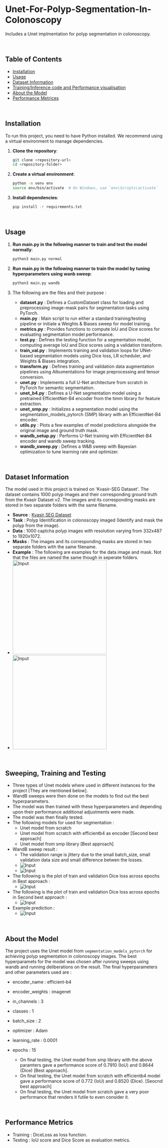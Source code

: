 # Unet-For-Polyp-Segmentation-In-Colonoscopy
Includes a Unet implmentation for polyp segmentation in colonoscopy.

<br>

## Table of Contents

- [Installation](#installation)
- [Usage](#usage)
- [Dataset Information](#dataset-information)
- [Training/Inference code and Performance visualisation](#traininginference-code-and-performance-visualisation)
- [About the Model](#about-the-model)
- [Performance Metrices](#performance-metrics)

<br>

## Installation

To run this project, you need to have Python installed. We recommend using a virtual environment to manage dependencies.

1. **Clone the repository**:
    ```sh
    git clone <repository-url>
    cd <repository-folder>
    ```

2. **Create a virtual environment**:
    ```sh
    python -m venv env
    source env/bin/activate  # On Windows, use `env\Scripts\activate`
    ```

3. **Install dependencies**:
    ```sh
    pip install -r requirements.txt
    ```

<br>

## Usage

1.  **Run main.py in the following manner to train and test the model normally**:
    ```sh
    python3 main.py normal
    ```
2. **Run main.py in the following manner to train the model by tuning hyperparameters using wanb sweep**:
    ```sh
    python3 main.py wandb
    ```
3. The following are the files and their purpose :
   
    - **dataset.py** : Defines a CustomDataset class for loading and preprocessing image-mask pairs for segmentation tasks using PyTorch.
    - **main.py** : Main script to run either a standard training/testing pipeline or initiate a Weights & Biases sweep for model training.
    - **metrics.py** : Provides functions to compute IoU and Dice scores for evaluating segmentation model performance.
    - **test.py** : Defines the testing function for a segmentation model, computing average IoU and Dice scores using a validation transform.
    - **train_val.py** : Implements training and validation loops for UNet-based segmentation models using Dice loss, LR scheduler, and Weights & Biases integration.
    - **transform.py** : Defines training and validation data augmentation pipelines using Albumentations for image preprocessing and tensor conversion.
    - **unet.py** : Implements a full U-Net architecture from scratch in PyTorch for semantic segmentation.
    - **unet_b4.py** : Defines a U-Net segmentation model using a pretrained EfficientNet-B4 encoder from the timm library for feature extraction.
    - **unet_smp.py** : Initializes a segmentation model using the segmentation_models_pytorch (SMP) library with an EfficientNet-B4 encoder.
    - **utils.py** : Plots a few examples of model predictions alongside the original image and ground truth mask.
    - **wandb_setup.py** : Performs U-Net training with EfficientNet-B4 encoder and wandb sweep tracking.
    - **wandb_sweep.py** : Defines a W&B sweep with Bayesian optimization to tune learning rate and optimizer.



<br>

## Dataset Information
The model used in this project is trained on 'Kvasir-SEG Dataset'. The dataset contains 1000 polyp images and their corresponding ground truth from the Kvasir Dataset v2. The images and its corresponding masks are stored in two separate folders with the same filename. 

- **Source** : [Kvasir SEG Dataset](https://datasets.simula.no/kvasir-seg/)
- **Task** : Polyp Identification in colonoscopy imaged (Identify and mask the polyp from the image).
- **Data** : 1000 captcha polyp images with resolution varying from 332x487 to 1920x1072.
- **Masks** : The images and its corresponding masks are stored in two separate folders with the same filename.
- **Example** : The following are examples for the data image and mask. Not that the files are named the same though in seperate folders.
- <img src="images/data.png" alt="Input" width="300"/>
- <img src="images/label.png" alt="Input" width="300"/>

<br>

## Sweeping, Training and Testing


- Three types of Unet models where used in different instances for the project [They are mentioned below].
- WandB sweeps were then done on the models to find out the best hyperparameters.
- The model was then trained with these hyperparameters and depending upon their performance additional adjustments were made.
- The model was then finally tested.
- The following models for used for segmentation :
    - Unet model from scratch
    - Unet model from scratch with efficientb4 as encoder [Second best approach]
    - Unet model from smp library [Best approach]       
- WandB sweep result :
    - The validation range is jittery due to the small batch_size, small validation data size and small difference betwen the losses.    
    - ![Input](images/runs.png)
    - ![Input](images/run_table.png)
- The following is the plot of train and validation Dice loss across epochs in Best approach :
    - ![Input](images/pre_plot.png)
- The following is the plot of train and validation Dice loss across epochs in Second best approach :
    - ![Input](images/customb4_predict.png)
- Example prediction :
    - ![Input](images/prediction.png) 

<br>

## About the Model
The project uses the Unet model from `segmentation_models_pytorch` for achieving polyp segmentation in colonoscopy images. The best hyperparamets for the model was chosen after running sweeps using wandb and running deliberations on the result. 
The final hyperparameters and other parameters used are :
- encoder_name : efficient-b4
- encoder_weights : imagenet
- in_channels : 3
- classes : 1
- batch_size : 2
- optimizer : Adam
- learning_rate : 0.0001
- epochs : 15
  
    - On final testing, the Unet model from smp library with the above paramters gave a performance score of 0.7910 (IoU) and 0.8644 (Dice) [Best approach].
    - On final testing, the Unet model from scratch with efficientb4 model gave a performance score of 0.772 (IoU) and 0.8520 (Dice). [Seocnd best approach]
    - On final testing, the Unet model from scratch gave a very poor performance that renders it futile to even consider it.
 

<br>

## Performance Metrics
- Training : DiceLoss as loss function.
- Testing  : IoU score and Dice Score as evaluation metrics.
